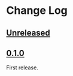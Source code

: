 # Change Log

## [Unreleased]

## [0.1.0]

First release.

[Unreleased]: <https://github.com/lo48576/custom-slice/compare/v0.1.0...develop>
[0.1.0]: <https://github.com/lo48576/custom-slice/releases/tag/v0.1.0>
